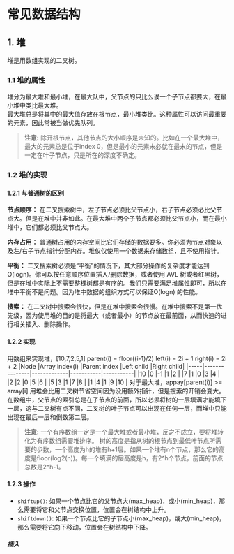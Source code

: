 # 常见数据结构

## 1. 堆

堆是用数组实现的二叉树。

### 1.1 堆的属性

堆分为最大堆和最小堆，在最大队中，父节点的只比么诶一个子节点都要大，在最小堆中类比最大堆。  
最大堆总是将其中的最大值存放在根节点，最小堆类比。这种属性可以访问最重要的元素，因此常被当做优先队列。
> **注意:** 除开根节点，其他节点的大小顺序是未知的。比如在一个最大堆中，最大的元素总是位于index 0，但是最小的元素未必就在最末的节点，但是一定在叶子节点，只是所在的深度不确定。

### 1.2 堆的实现

#### 1.2.1 与普通树的区别

**节点顺序：** 在二叉搜索树中，左子节点必须比父节点小，右子节点必须必比父节点大。但是在堆中并非如此。在最大堆中两个子节点都必须比父节点小，而在最小堆中，它们都必须比父节点大。  

**内存占用：** 普通树占用的内存空间比它们存储的数据要多。你必须为节点对象以及左/右子节点指针分配内存。堆仅仅使用一个数据来存储数组，且不使用指针。  

**平衡：** 二叉搜索树必须是“平衡”的情况下，其大部分操作的复杂度才能达到O(logn)。你可以按任意顺序位置插入/删除数据，或者使用 AVL 树或者红黑树，但是在堆中实际上不需要整棵树都是有序的。我们只需要满足堆属性即可，所以在堆中平衡不是问题。因为堆中数据的组织方式可以保证O(logn) 的性能。  

**搜索：** 在二叉树中搜索会很快，但是在堆中搜索会很慢。在堆中搜索不是第一优先级，因为使用堆的目的是将最大（或者最小）的节点放在最前面，从而快速的进行相关插入、删除操作。

#### 1.2.2 实现

用数组来实现堆，[10,7,2,5,1]
parent(i) = floor((i-1)/2)
left(i) = 2i + 1
right(i) = 2i + 2
|Node |Array index(i) |Parent index |Left child |Right child|
|-----|---------------|-------------|-----------|-----------|
|10   |0              |-1           |1          |2          |
|7    |1              |0            |3          |4          |
|2    |2              |0            |5          |6          |
|5    |3              |1            |7          |8          |
|1    |4              |1            |9          |10         |
对于最大堆，appay[parent(i)] >= array[i]
用堆会比用二叉树节省空间因为没用额外指针，但是搜索的开销会变大。在数组中，父节点的索引总是在子节点的前面，所以必须将树的一层填满才能填下一层，这与二叉树有点不同，二叉树的叶子节点可以出现在任何一层，而堆中只能出现在最后一层和倒数第二层。
>**注意:** 一个有序数组一定是一个最大堆或者最小堆，反之不成立，要将堆转化为有序数组需要堆排序。
树的高度是指从树的根节点到最低叶节点所需要的步数，一个高度为h的堆有h+1层。如果一个堆有n个节点，那么它的高度是floor(log2(n))。每一个填满的层高度是h，有2\^h个节点，前面的节点总数是2\^h-1。

#### 1.2.3 操作

- `shiftup()`: 如果一个节点比它的父节点大(max_heap)，或小(min_heap)，那么需要将它和父节点交换位置，位置会在树结构中上升。  
- `shiftdown()`: 如果一个节点比它的子节点小(max_heap)，或大(min_heap)，那么需要将它向下移动，位置会在树结构中下降。

##### 插入

